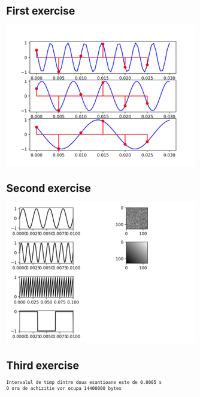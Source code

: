 # First exercise

![](./imgs/1.svg)

# Second exercise

![](./imgs/2.svg)

# Third exercise

```
Intervalul de timp dintre doua esantioane este de 0.0005 s
O ora de achizitie vor ocupa 14400000 bytes
```